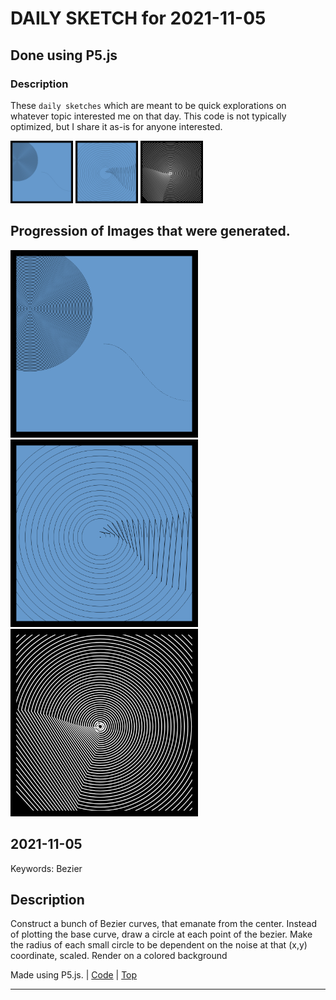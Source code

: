 # DAILY SKETCH for 2021-11-05

## Done using P5.js

### Description

These `daily sketches` which are meant to be quick explorations     on whatever topic interested me on that day. This code is not typically optimized, but I share it as-is     for anyone interested.

<img src = 'images/keep_2021-11-07-11-33-11.png' width = '100'> <img src = 'images/keep_2021-11-07-14-16-14.png' width = '100'> <img src = 'images/keep_2021-11-07-16-16-52.png' width = '100'> 

## Progression of Images that were generated.

<img src = 'images/keep_2021-11-07-11-33-11.png' width = '300'> 
<img src = 'images/keep_2021-11-07-14-16-14.png' width = '300'> 
<img src = 'images/keep_2021-11-07-16-16-52.png' width = '300'> 




## 2021-11-05
Keywords: Bezier
 

## Description 

 Construct a bunch of Bezier curves, that emanate from the center. 
 Instead of plotting the base curve, draw a circle at each point of the bezier.
 Make the radius of each small circle to be dependent on the noise at that (x,y) coordinate, scaled.
 Render on a colored background
 

Made using P5.js. | [Code](2021/2021-11-05/) | [Top](#daily-sketches) 

-----


